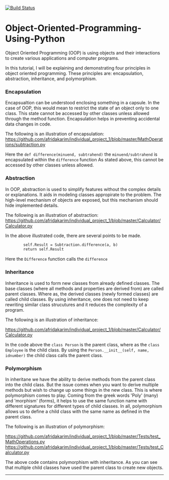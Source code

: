 [![Build Status](https://travis-ci.org/afridakarim/Object-Oriented-Programming-Using-Python.svg?branch=master)](https://travis-ci.org/afridakarim/Object-Oriented-Programming-Using-Python)
# Object-Oriented-Programming-Using-Python

Object Oriented Programming (OOP) is using objects and their interactions to create various applications and computer programs.

In this tutorial, I will be explaining and demonstrating four principles in object oriented programming. 
These principles are: encapsulation, abstraction, inheritance, and polymorphism. 

### Encapsulation
Encapsualtion can be understood enclosing something in a capsule. In the case of OOP, this would mean to restrict the state of an object only to one class. This state cannot be accessed by other classes unless allowed through the method function. Encapsulation helps in  preventing accidental data changes in code.

The following is an illustration of encapsulation:
https://github.com/afridakarim/individual_project_1/blob/master/MathOperations/subtraction.py

Here the ```def difference(minuend, subtrahend)``` the  ```minuend/subtrahend```  is encapsulated within the ```difference``` function
As stated above, this cannot be accessed by other classes unless allowed.




### Abstraction
In OOP, abstraction is used to simplify features without the complex details or explanations. It aids in modeling classes appropirate to the problem. The high-level mechanism of objects are exposed, but this mechanism should hide implemented details.

The following is an illustration of abstraction:
https://github.com/afridakarim/individual_project_1/blob/master/Calculator/Calculator.py

In the above illustrated code, there are several points to be made. 
```def Difference(self, a, b):
        self.Result = Subtraction.difference(a, b)
        return self.Result
```
Here the ```Difference``` function calls the ```difference``` 
### Inheritance
Inheritance is used to form new classes from already defined classes. The base classes (where all methods and properties are derived from) are called parent classes. Where as, the derived classes (newly formed classes) are called child classes. By using inheritance, one does not need to keep rewriting similar class strucutures and it reduces the complexity of a program. 

The following is an illustration of inheritance:

https://github.com/afridakarim/individual_project_1/blob/master/Calculator/Calculator.py

In the code above the ```class Person``` is the parent class, where as the ```class Employee``` is the child class. By using the ```Person.__init__(self, name, idnumber)``` the child class calls the parent class.

### Polymorphism
In inheritane we have the ability to derive methods from the parent class into the child class. But the issue comes when you want to derive multiple methods but wish to change up some things in the new class. This is where polymorphism comes to play. Coming from the greek words 'Poly' (many) and 'morphism' (forms), it helps to use the same function name with different signatures for different types of child classes. In all, polymorphism allows us to define a child class with the same name as defined in the parent class.  

The following is an illustration of polymorphism:

https://github.com/afridakarim/individual_project_1/blob/master/Tests/test_MathOperations.py
https://github.com/afridakarim/individual_project_1/blob/master/Tests/test_Calculator.py

The above code contains polymorphism with inheritance. As you can see that multiple child classes have used the parent class to create new objects. 

---------




